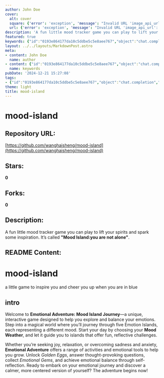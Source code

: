 ```yaml
---
author: John Doe
cover:
  alt: cover
  square: {'error': 'exception', 'message': "Invalid URL 'image_api_url': No scheme supplied. Perhaps you meant https://image_api_url?"}
  url: {'error': 'exception', 'message': "Invalid URL 'image_api_url': No scheme supplied. Perhaps you meant https://image_api_url?"}
description: 'A fun little mood tracker game you can play to lift your spirits and spark some inspiration. It’s called **"Mood Island:you are not alone"**. '
featured: true
keywords: {"id":"0193e864177da10c5ddbe5c5e8aee767","object":"chat.completion","created":1734770694,"model":"Qwen/Qwen2.5-7B-Instruct","choices":[{"index":0,"message":{"role":"assistant","content":"### Keywords:\n- Mood Island\n- Emotion Island\n- Mood Tracker\n- Emotional Adventure\n- Fun Game\n- Inspiration\n- Spirit Lifter\n- Emotional Journey\n- Self-Reflection\n- Golden Eggs\n- Emotional Gems\n- Anxiety\n- Joy\n- Relaxation\n- Mood Weather\n- Interactive Game\n- Emotional Tools\n\n### Tags:\n#mood-island\n#emotional-adventure\n#mood-tracker\n#self-care\n#inspiration\n#emotional-growth\n#well-being\n#mental-health\n#fun-game\n#interactive-game"},"finish_reason":"stop"}],"usage":{"prompt_tokens":258,"completion_tokens":121,"total_tokens":379},"system_fingerprint":""}
layout: ../../layouts/MarkdownPost.astro
meta:
- content: John Doe
  name: author
- content: {"id":"0193e864177da10c5ddbe5c5e8aee767","object":"chat.completion","created":1734770694,"model":"Qwen/Qwen2.5-7B-Instruct","choices":[{"index":0,"message":{"role":"assistant","content":"### Keywords:\n- Mood Island\n- Emotion Island\n- Mood Tracker\n- Emotional Adventure\n- Fun Game\n- Inspiration\n- Spirit Lifter\n- Emotional Journey\n- Self-Reflection\n- Golden Eggs\n- Emotional Gems\n- Anxiety\n- Joy\n- Relaxation\n- Mood Weather\n- Interactive Game\n- Emotional Tools\n\n### Tags:\n#mood-island\n#emotional-adventure\n#mood-tracker\n#self-care\n#inspiration\n#emotional-growth\n#well-being\n#mental-health\n#fun-game\n#interactive-game"},"finish_reason":"stop"}],"usage":{"prompt_tokens":258,"completion_tokens":121,"total_tokens":379},"system_fingerprint":""}
  name: keywords
pubDate: '2024-12-21 15:27:08'
tags:
- {"id":"0193e864177da10c5ddbe5c5e8aee767","object":"chat.completion","created":1734770694,"model":"Qwen/Qwen2.5-7B-Instruct","choices":[{"index":0,"message":{"role":"assistant","content":"### Keywords:\n- Mood Island\n- Emotion Island\n- Mood Tracker\n- Emotional Adventure\n- Fun Game\n- Inspiration\n- Spirit Lifter\n- Emotional Journey\n- Self-Reflection\n- Golden Eggs\n- Emotional Gems\n- Anxiety\n- Joy\n- Relaxation\n- Mood Weather\n- Interactive Game\n- Emotional Tools\n\n### Tags:\n#mood-island\n#emotional-adventure\n#mood-tracker\n#self-care\n#inspiration\n#emotional-growth\n#well-being\n#mental-health\n#fun-game\n#interactive-game"},"finish_reason":"stop"}],"usage":{"prompt_tokens":258,"completion_tokens":121,"total_tokens":379},"system_fingerprint":""}
theme: light
title: mood-island
---
```


# mood-island

## Repository URL: 
[https://github.com/wanghaisheng/mood-island](https://github.com/wanghaisheng/mood-island)

## Stars: 
**0**

## Forks: 
**0**

## Description: 
A fun little mood tracker game you can play to lift your spirits and spark some inspiration. It’s called **"Mood Island:you are not alone"**. 

## README Content: 
# mood-island
a little game to inspire you and cheer you up when you are in blue


## intro

Welcome to **Emotional Adventure: Mood Island Journey**—a unique, interactive game designed to help you explore and balance your emotions. Step into a magical world where you’ll journey through five Emotion Islands, each representing a different mood. Start your day by choosing your **Mood Weather**, and let it guide you to islands that offer fun, reflective challenges. 

Whether you’re seeking joy, relaxation, or overcoming sadness and anxiety, **Emotional Adventure** offers a range of activities and emotional tools to help you grow. Unlock *Golden Eggs*, answer thought-provoking questions, collect *Emotional Gems*, and achieve emotional balance through self-reflection. Ready to embark on your emotional journey and discover a calmer, more centered version of yourself? The adventure begins now!

